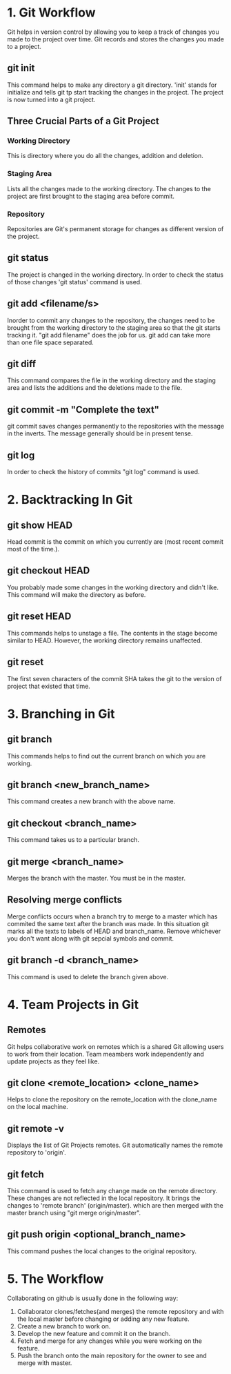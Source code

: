 # 1. Git Workflow

Git helps in version control by allowing you to keep a track of changes you made to the project over time. Git records and stores the changes you made to a project. 

## git init
This command helps to make any directory a git directory. 'init' stands for initialize and tells git tp start tracking the changes in the project. The project is now turned into a git project.

## Three Crucial Parts of a Git Project

### Working Directory
This is directory where you do all the changes, addition and deletion. 

### Staging Area
Lists all the changes made to the working directory. The changes to the project are first brought to the staging area before commit. 

### Repository
Repositories are Git's permanent storage for changes as different version of the project. 

## git status
The project is changed in the working directory. In order to check the status of those changes 'git status' command is used. 

## git add <filename/s>
Inorder to commit any changes to the repository, the changes need to be brought from the working directory to the staging area so that the git starts tracking it. "git add filename" does the job for us. git add can take more than one file space separated.

## git diff <filename> 
This command compares the file in the working directory and the staging area and lists the additions and the deletions made to the file. 

## git commit -m "Complete the text"
git commit saves changes permanently to the repositories with the message in the inverts. The message generally should be in present tense.

## git log
In order to check the history of commits "git log" command is used.

# 2. Backtracking In Git

## git show HEAD
Head commit is the commit on which you currently are (most recent commit most of the time.). 

## git checkout HEAD <filename>
You probably made some changes in the working directory and didn't like. This command will make the directory as before. 

## git reset HEAD <filename>
This commands helps to unstage a file. The contents in the stage become similar to HEAD. However, the working directory remains unaffected. 

## git reset <SHA>
The first seven characters of the commit SHA takes the git to the version of project that existed that time. 

# 3. Branching in Git
## git branch
This commands helps to find out the current branch on which you are working.

## git branch <new_branch_name>
This command creates a new branch with the above name. 

## git checkout <branch_name>
This command takes us to a particular branch. 

## git merge <branch_name>
Merges the branch with the master. You must be in the master. 

## Resolving merge conflicts
Merge conflicts occurs when a branch try to merge to a master which has commited the same text after the branch was made. In this situation git marks all the texts to labels of HEAD and branch_name. Remove whichever you don't want along with git sepcial symbols and commit. 

## git branch -d <branch_name>
This command is used to delete the branch given above. 

# 4. Team Projects in Git

## Remotes
Git helps collaborative work on remotes which is a shared Git allowing users to work from their location. Team meambers work independently and update projects as they feel like. 

## git clone <remote_location> <clone_name>
Helps to clone the repository on the remote_location with the clone_name on the local machine. 

## git remote -v
Displays the list of Git Projects remotes. Git automatically names the remote repository to 'origin'.

## git fetch 
This command is used to fetch any change made on the remote directory. These changes are not reflected in the local repository. It brings the changes to 'remote branch' (origin/master). which are then merged with the master branch using "git merge origin/master".

## git push origin <optional_branch_name>
This command pushes the local changes to the original repository. 

# 5. The Workflow

Collaborating on github is usually done in the following way: 
1. Collaborator clones/fetches(and merges) the remote repository and with the local master before changing or adding any new feature. 
2. Create a new branch to work on. 
3. Develop the new feature and commit it on the branch. 
4. Fetch and merge for any changes while you were working on the feature.
5. Push the branch onto the main repository for the owner to see and merge with master. 





